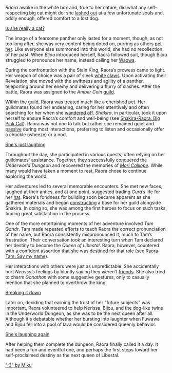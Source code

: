 *Raora* awoke in the white box and, true to her nature, did what any self-respecting big cat might do: she [lashed out](https://www.youtube.com/live/8ybUOw9NhMc?feature=shared&t=847) at a few unfortunate souls and, oddly enough, offered comfort to a lost dog.

[Is she really a cat?](#embed:https://www.youtube.com/live/8ybUOw9NhMc?t=934)

The image of a fearsome panther only lasted for a moment, though, as not too long after, she was very content being doted on, purring as others [pet her](https://www.youtube.com/live/8ybUOw9NhMc?feature=shared&t=1645). Like everyone else summoned into this world, she had no recollection of her past. When *Bijou* introduced herself, Raora followed suit, though Bijou struggled to pronounce her name, instead calling her [Waowa](https://www.youtube.com/live/8ybUOw9NhMc?feature=shared&t=2777).

During the confrontation with the Stain King, Raora’s prowess came to light. Her weapon of choice was a pair of sleek [white claws](https://www.youtube.com/live/8ybUOw9NhMc?feature=shared&t=3272). Upon activating their Revelation, she moved with the swiftness and agility of a panther, teleporting around her enemy and delivering a flurry of slashes. After the battle, Raora was assigned to the *Amber Coin* [guild](https://www.youtube.com/live/8ybUOw9NhMc?feature=shared&t=3543).

Within the guild, Raora was treated much like a cherished pet. Her guildmates found her endearing, caring for her attentively and often searching for her when she [wandered off](https://www.youtube.com/live/8ybUOw9NhMc?feature=shared&t=3929). *Shakira*, in particular, took it upon herself to ensure Raora’s comfort and well-being (see [Shakira-Raora: Big Pink Cat](#edge:kiara-raora)). Raora was not one to talk but rather she remained quiet and [passive](https://www.youtube.com/live/8ybUOw9NhMc?feature=shared&t=5774) during most interactions, preferring to listen and occasionally offer a chuckle (wheeze) or a nod.

[She's just laughing](#embed:https://www.youtube.com/live/8ybUOw9NhMc?t=5854)

Throughout the day, she participated in various quests, often relying on her guildmates' assistance. Together, they successfully conquered the *Underworld Dungeon* and recovered the memories of *[Mori Calliope](https://www.youtube.com/live/8ybUOw9NhMc?feature=shared&t=9964)*. While many would have taken a moment to rest, Raora chose to continue exploring the world.

Her adventures led to several memorable encounters. She met new faces, laughed at their antics, and at one point, suggested trading *Gura’s* life for her [hat](https://www.youtube.com/live/8ybUOw9NhMc?feature=shared&t=10513). Raora's fondness for building soon became apparent as she gathered materials and began [constructing](https://www.youtube.com/live/8ybUOw9NhMc?feature=shared&t=12337) a base for her guild alongside Shakira. In doing so, she was among the first heroes to focus on such tasks, finding great satisfaction in the process.

One of the more entertaining moments of her adventure involved *Tam Gandr*. Tam made repeated efforts to teach Raora the correct pronunciation of her name, but Raora consistently mispronounced it, much to Tam’s frustration. Their conversation took an interesting turn when Tam declared her destiny to become the *Queen of Libestal*. Raora, however, countered with a confident assertion that she was destined for that role (see [Raora-Tam: Say my name](#edge:raora-kronii)).

Her interactions with others were just as unpredictable. She accidentally hurt *Nerissa’s* feelings by bluntly saying they weren’t [friends](https://www.youtube.com/live/8ybUOw9NhMc?feature=shared&t=13860). She also tried to charm *Gonathon* with some suggestive gestures, only to casually mention that she planned to overthrow the king.

[Breaking it down](#embed:https://www.youtube.com/live/8ybUOw9NhMc?feature=shared&t=14436)

Later on, deciding that earning the trust of her "future subjects" was important, Raora volunteered to help Nerissa, Bijou, and the dog-like twins in the Underworld Dungeon, as she was to be the next queen after all. Although it's debatable whether her bursting into laughter when Fuwawa and Bijou fell into a pool of lava would be considered queenly behavior.

[She's laughing again](#embed:https://www.youtube.com/live/8ybUOw9NhMc?t=15966)

After helping them complete the dungeon, Raora finally called it a day. It had been a fun and eventful one, and perhaps the first steps toward her self-proclaimed destiny as the next queen of Libestal.

[":3" by Miku](https://x.com/Mikururun/status/1899247515700019465)
